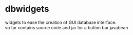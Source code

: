 # dbwidgets
widgets to ease the creation of GUI database interface.  
so far contains source code and jar for a button bar javabean
